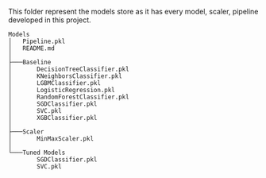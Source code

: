 This folder represent the models store as it has every model, scaler, pipeline developed in this project.

```
Models
│   Pipeline.pkl
│   README.md
│
├───Baseline
│       DecisionTreeClassifier.pkl
│       KNeighborsClassifier.pkl
│       LGBMClassifier.pkl
│       LogisticRegression.pkl
│       RandomForestClassifier.pkl
│       SGDClassifier.pkl
│       SVC.pkl
│       XGBClassifier.pkl
│
├───Scaler
│       MinMaxScaler.pkl
│
└───Tuned Models
        SGDClassifier.pkl
        SVC.pkl
```
